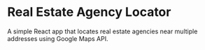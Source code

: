 # Real Estate Agency Locator

A simple React app that locates real estate agencies near multiple addresses using Google Maps API.